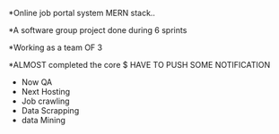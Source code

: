 *Online job portal system MERN stack..

*A software group project done during 6 sprints

*Working as a team OF 3

*ALMOST completed the core
$ HAVE TO PUSH SOME NOTIFICATION

* Now QA
* Next Hosting
* Job crawling
* Data Scrapping
* data Mining

